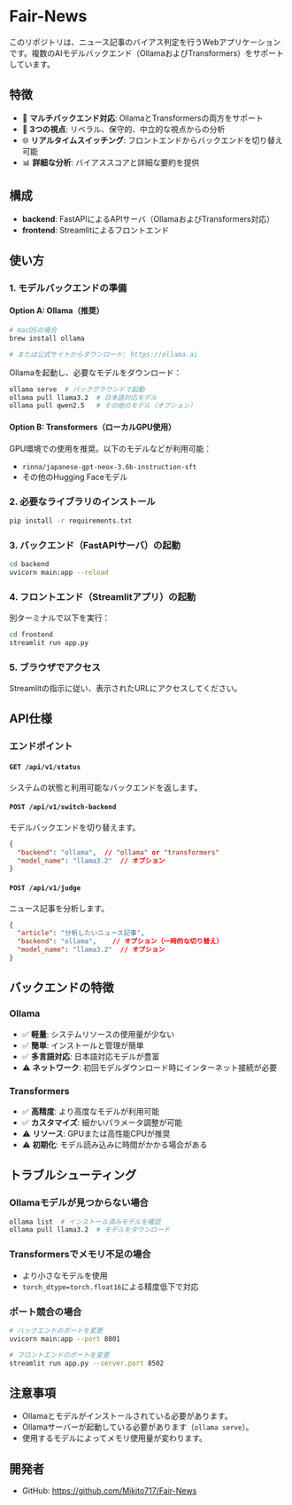 # Fair-News

このリポジトリは、ニュース記事のバイアス判定を行うWebアプリケーションです。複数のAIモデルバックエンド（OllamaおよびTransformers）をサポートしています。

## 特徴
- 🔄 **マルチバックエンド対応**: OllamaとTransformersの両方をサポート
- 🎯 **3つの視点**: リベラル、保守的、中立的な視点からの分析
- 🌐 **リアルタイムスイッチング**: フロントエンドからバックエンドを切り替え可能
- 📊 **詳細な分析**: バイアススコアと詳細な要約を提供

## 構成
- **backend**: FastAPIによるAPIサーバ（OllamaおよびTransformers対応）
- **frontend**: Streamlitによるフロントエンド

## 使い方

### 1. モデルバックエンドの準備

#### Option A: Ollama（推奨）
```bash
# macOSの場合
brew install ollama

# または公式サイトからダウンロード: https://ollama.ai
```

Ollamaを起動し、必要なモデルをダウンロード：
```bash
ollama serve  # バックグラウンドで起動
ollama pull llama3.2  # 日本語対応モデル
ollama pull qwen2.5   # その他のモデル（オプション）
```

#### Option B: Transformers（ローカルGPU使用）
GPU環境での使用を推奨。以下のモデルなどが利用可能：
- `rinna/japanese-gpt-neox-3.6b-instruction-sft`
- その他のHugging Faceモデル

### 2. 必要なライブラリのインストール

```bash
pip install -r requirements.txt
```

### 3. バックエンド（FastAPIサーバ）の起動

```bash
cd backend
uvicorn main:app --reload
```

### 4. フロントエンド（Streamlitアプリ）の起動

別ターミナルで以下を実行：

```bash
cd frontend
streamlit run app.py
```

### 5. ブラウザでアクセス

Streamlitの指示に従い、表示されたURLにアクセスしてください。

## API仕様

### エンドポイント

#### `GET /api/v1/status`
システムの状態と利用可能なバックエンドを返します。

#### `POST /api/v1/switch-backend`
モデルバックエンドを切り替えます。
```json
{
  "backend": "ollama",  // "ollama" or "transformers"
  "model_name": "llama3.2"  // オプション
}
```

#### `POST /api/v1/judge`
ニュース記事を分析します。
```json
{
  "article": "分析したいニュース記事",
  "backend": "ollama",    // オプション（一時的な切り替え）
  "model_name": "llama3.2"  // オプション
}
```

## バックエンドの特徴

### Ollama
- ✅ **軽量**: システムリソースの使用量が少ない
- ✅ **簡単**: インストールと管理が簡単
- ✅ **多言語対応**: 日本語対応モデルが豊富
- ⚠️ **ネットワーク**: 初回モデルダウンロード時にインターネット接続が必要

### Transformers
- ✅ **高精度**: より高度なモデルが利用可能
- ✅ **カスタマイズ**: 細かいパラメータ調整が可能
- ⚠️ **リソース**: GPUまたは高性能CPUが推奨
- ⚠️ **初期化**: モデル読み込みに時間がかかる場合がある

## トラブルシューティング

### Ollamaモデルが見つからない場合
```bash
ollama list  # インストール済みモデルを確認
ollama pull llama3.2  # モデルをダウンロード
```

### Transformersでメモリ不足の場合
- より小さなモデルを使用
- `torch_dtype=torch.float16`による精度低下で対応

### ポート競合の場合
```bash
# バックエンドのポートを変更
uvicorn main:app --port 8001

# フロントエンドのポートを変更
streamlit run app.py --server.port 8502
```

## 注意事項
- Ollamaとモデルがインストールされている必要があります。
- Ollamaサーバーが起動している必要があります（`ollama serve`）。
- 使用するモデルによってメモリ使用量が変わります。

## 開発者
- GitHub: https://github.com/Mikito717/Fair-News
